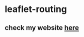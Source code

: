 # leaflet-routing

## check my website [here](https://shiwakotisurendra.github.io/leaflet-routing/)
